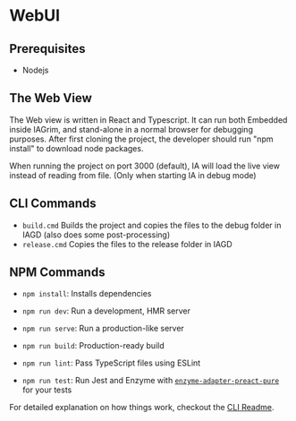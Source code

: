 # WebUI

## Prerequisites
* Nodejs


## The Web View
The Web view is written in React and Typescript.
It can run both Embedded inside IAGrim, and stand-alone in a normal browser for debugging purposes.
After first cloning the project, the developer should run "npm install" to download node packages.

When running the project on port 3000 (default), IA will load the live view instead of reading from file. (Only when starting IA in debug mode)

## CLI Commands

* `build.cmd` Builds the project and copies the files to the debug folder in IAGD (also does some post-processing)
* `release.cmd` Copies the files to the release folder in IAGD

## NPM Commands
*   `npm install`: Installs dependencies

*   `npm run dev`: Run a development, HMR server

*   `npm run serve`: Run a production-like server

*   `npm run build`: Production-ready build

*   `npm run lint`: Pass TypeScript files using ESLint

*   `npm run test`: Run Jest and Enzyme with
    [`enzyme-adapter-preact-pure`](https://github.com/preactjs/enzyme-adapter-preact-pure) for
    your tests


For detailed explanation on how things work, checkout the [CLI Readme](https://github.com/developit/preact-cli/blob/master/README.md).
